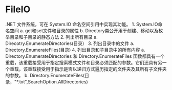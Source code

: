# FileIO
.NET 文件系统，可在 System.IO 命名空间引用中实现其功能。
	1. System.IO命名空间
		a. get和set文件和目录的属性
		b. Directory类公开用于创建、移动以及枚举目录和子目录的静态方法
	2. 列出所有目录
		a. Direcotry.EnumerateDirectories(目录）
	3. 列出目录中的文件
		a. Directory.EnumerateFiles(目录)
	4. 列出目录和子目录中的所有内容
		a. Directory.EnumerateDirectories 和 Directory.EnumerateFiles 函数都具有一个重载，该重载接受用于指定搜索模式文件和目录必须匹配的参数。它们还具有另一个重载，该重载接受用于指示是否以递归方式遍历指定的文件夹及其所有子文件夹的参数。
		b. Directory.EnumerateFiles(目录，"*.txt",SearchOption.AllDirectories)
	
